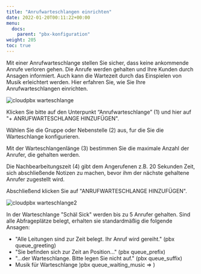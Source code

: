 ```yaml
---
title: "Anrufwarteschlangen einrichten"
date: 2022-01-20T00:11:22+00:00
menu:
  docs:
    parent: "pbx-konfiguration"
weight: 205
toc: true
---
```


Mit einer Anrufwarteschlange stellen Sie sicher, dass keine ankommende Anrufe verloren gehen. Die Anrufe werden gehalten und Ihre Kunden durch Ansagen informiert. Auch kann die Wartezeit durch das Einspielen von Musik erleichtert werden. Hier erfahren Sie, wie Sie Ihre Anrufwarteschlangen einrichten.

![cloudpbx warteschlange](https://user-images.githubusercontent.com/98753538/158607755-632e2eed-fe5a-499c-a9b5-3796d855abb8.jpg)

Klicken Sie bitte auf den Unterpunkt “Anrufwarteschlange” (1) und hier auf "+ ANRUFWARTESCHLANGE HINZUFÜGEN". 

Wählen Sie die Gruppe oder Nebenstelle (2) aus, fur die Sie die Warteschlange konfigurieren.

Mit der Warteschlangenlänge (3) bestimmen Sie die maximale Anzahl der Anrufer, die gehalten werden.

Die Nachbearbeitungszeit (4) gibt dem Angerufenen z.B. 20 Sekunden Zeit, sich abschließende Notizen zu machen, bevor ihm der nächste gehaltene Anrufer zugestellt wird.

Abschließend klicken Sie auf "ANRUFWARTESCHLANGE HINZUFÜGEN".

![cloudpbx warteschlange2](https://user-images.githubusercontent.com/98753538/158609830-57f76e3a-e0e9-4ac6-8f42-d898c48c7c34.jpg)

In der Warteschlange "Schäl Sick" werden bis zu 5 Anrufer gehalten. Sind alle Abfrageplätze belegt, erhalten sie standardmäßig die folgende Ansagen:
* "Alle Leitungen sind zur Zeit belegt. Ihr Anruf wird gereiht." (pbx queue_greeting)
* "Sie befinden sich zur Zeit an Position…" (pbx queue_prefix)
* "…der Warteschlange. Bitte legen Sie nicht auf." (pbx queue_suffix)
* Musik für Warteschlange )pbx queue_waiting_music => )


